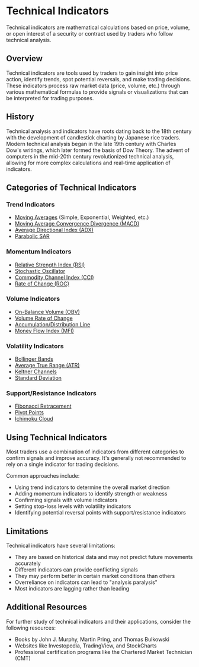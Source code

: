 # Technical Indicators

Technical indicators are mathematical calculations based on price, volume, or open interest of a security or contract used by traders who follow technical analysis.

## Overview

Technical indicators are tools used by traders to gain insight into price action, identify trends, spot potential reversals, and make trading decisions. These indicators process raw market data (price, volume, etc.) through various mathematical formulas to provide signals or visualizations that can be interpreted for trading purposes.

## History

Technical analysis and indicators have roots dating back to the 18th century with the development of candlestick charting by Japanese rice traders. Modern technical analysis began in the late 19th century with Charles Dow's writings, which later formed the basis of Dow Theory. The advent of computers in the mid-20th century revolutionized technical analysis, allowing for more complex calculations and real-time application of indicators.

## Categories of Technical Indicators

### Trend Indicators
- [Moving Averages](./moving-averages.md) (Simple, Exponential, Weighted, etc.)
- [Moving Average Convergence Divergence (MACD)](./macd.md)
- [Average Directional Index (ADX)](./adx.md)
- [Parabolic SAR](./parabolic-sar.md)

### Momentum Indicators
- [Relative Strength Index (RSI)](./rsi.md)
- [Stochastic Oscillator](./stochastic-oscillator.md)
- [Commodity Channel Index (CCI)](./cci.md)
- [Rate of Change (ROC)](./roc.md)

### Volume Indicators
- [On-Balance Volume (OBV)](./obv.md)
- [Volume Rate of Change](./volume-roc.md)
- [Accumulation/Distribution Line](./accumulation-distribution.md)
- [Money Flow Index (MFI)](./mfi.md)

### Volatility Indicators
- [Bollinger Bands](./bollinger-bands.md)
- [Average True Range (ATR)](./atr.md)
- [Keltner Channels](./keltner-channels.md)
- [Standard Deviation](./standard-deviation.md)

### Support/Resistance Indicators
- [Fibonacci Retracement](./fibonacci-retracement.md)
- [Pivot Points](./pivot-points.md)
- [Ichimoku Cloud](./ichimoku-cloud.md)

## Using Technical Indicators

Most traders use a combination of indicators from different categories to confirm signals and improve accuracy. It's generally not recommended to rely on a single indicator for trading decisions.

Common approaches include:
- Using trend indicators to determine the overall market direction
- Adding momentum indicators to identify strength or weakness
- Confirming signals with volume indicators
- Setting stop-loss levels with volatility indicators
- Identifying potential reversal points with support/resistance indicators

## Limitations

Technical indicators have several limitations:
- They are based on historical data and may not predict future movements accurately
- Different indicators can provide conflicting signals
- They may perform better in certain market conditions than others
- Overreliance on indicators can lead to "analysis paralysis"
- Most indicators are lagging rather than leading

## Additional Resources

For further study of technical indicators and their applications, consider the following resources:
- Books by John J. Murphy, Martin Pring, and Thomas Bulkowski
- Websites like Investopedia, TradingView, and StockCharts
- Professional certification programs like the Chartered Market Technician (CMT) 